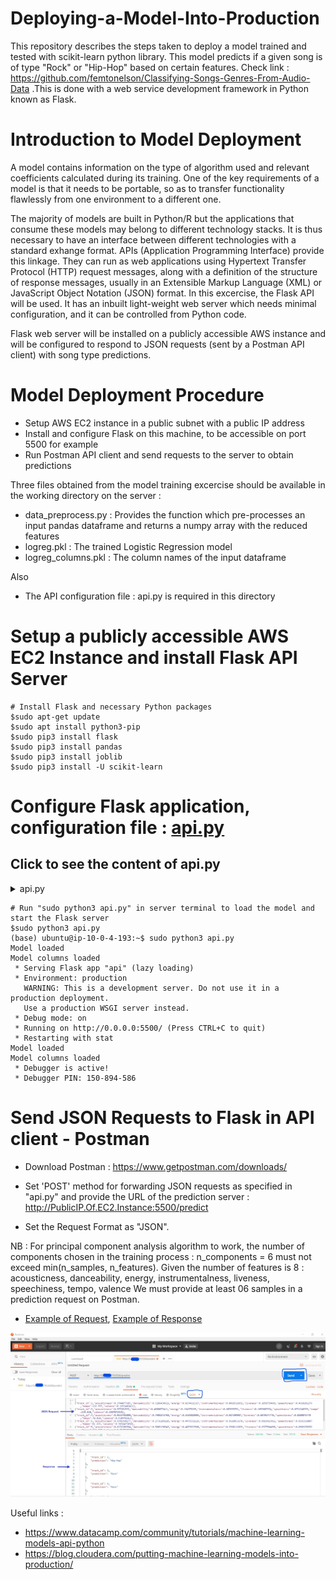 # Deploying-a-Model-Into-Production
This repository describes the steps taken to deploy a model trained and tested with scikit-learn python library. This model predicts if a given song is of type "Rock" or "Hip-Hop" based on certain features. Check link : https://github.com/femtonelson/Classifying-Songs-Genres-From-Audio-Data .This is done with a web service development framework in Python known as Flask.

# Introduction to Model Deployment
A model contains information on the type of algorithm used and relevant coefficients calculated during its training. One of the key requirements of a model is that 
it needs to be portable, so as to transfer functionality flawlessly from one environment to a different one. 

The majority of models are built in Python/R but the applications that consume these models may belong to different technology stacks. It is thus necessary to have an interface
between different technologies with a standard exhange format. APIs (Application Programming Interface) provide this linkage. They can run as web applications using Hypertext Transfer Protocol (HTTP) request messages, 
along with a definition of the structure of response messages, usually in an Extensible Markup Language (XML) or JavaScript Object Notation (JSON) format. 
In this excercise, the Flask API will be used. It has an inbuilt light-weight web server which needs minimal configuration, and it can be controlled from Python code.

Flask web server will be installed on a publicly accessible AWS instance and will be configured to respond to JSON requests (sent by a Postman API client) with song type predictions.  

# Model Deployment Procedure

- Setup AWS EC2 instance in a public subnet with a public IP address
- Install and configure Flask on this machine, to be accessible on port 5500 for example
- Run Postman API client and send requests to the server to obtain predictions

Three files obtained from the model training excercise should be available in the working directory on the server :
- data_preprocess.py : Provides the function which pre-processes an input pandas dataframe and returns a numpy array with the reduced features
- logreg.pkl : The trained Logistic Regression model
- logreg_columns.pkl : The column names of the input dataframe

Also
- The API configuration file : api.py is required in this directory

# Setup a publicly accessible AWS EC2 Instance and install Flask API Server
```
# Install Flask and necessary Python packages
$sudo apt-get update
$sudo apt install python3-pip
$sudo pip3 install flask
$sudo pip3 install pandas
$sudo pip3 install joblib
$sudo pip3 install -U scikit-learn 
```

# Configure Flask application, configuration file : [api.py](/api.py)
## Click to see the content of api.py

<details><summary>api.py</summary>
<p>

```python
# Dependencies
from flask import Flask, request, jsonify
import joblib
import traceback
import pandas as pd
import numpy as np

# Import the data pre-processing toolbox function from "data_preprocess.py"
from data_preprocess import data_preprocess

# Create API instance
app = Flask(__name__)

@app.route('/predict', methods=['POST'])  # This decorator indicates which URL "/predict" should trigger the execution of the func predict
def predict():
    if logreg:
        try:
            # Read input json request into a dataframe and fill dummy values
            json_ = request.json

            # Print the content of JSON request to server terminal
            print(json_)

            input_df = pd.DataFrame(json_)

            # Process the input dataframe and return a reduced numpy array
            reduced_arr = data_preprocess(input_df)

            # Run the prediction on the reduced array
            prediction = list(logreg.predict(reduced_arr))

            # Create an output dataframe to contain track_id and prediction for each track id
            output_df = input_df[['track_id']]
            output_df['prediction'] = prediction

            # Print result in server terminal
            print(output_df)

            # Convert the output pack to JSON and send to client
            return output_df.to_json(orient='records')

        except:

            return jsonify({'trace': traceback.format_exc()})
    else:
        print ('Train the model first')
        return ('No model here to use')

if __name__ == '__main__':  # To be executed when "sudo python3 api.py" is run in server terminal

    logreg = joblib.load("logreg.pkl") # logreg.pkl"
    print ('Model loaded')
    model_columns = joblib.load("logreg_columns.pkl") # Load "logreg_columns.pkl"
    print ('Model columns loaded')

    # Run FLask on port 5500 and listen to requests from all IP addresses
    app.run(port = 5500, debug=True, host= '0.0.0.0')
```
</p>
</details>


```
# Run "sudo python3 api.py" in server terminal to load the model and start the Flask server
$sudo python3 api.py
(base) ubuntu@ip-10-0-4-193:~$ sudo python3 api.py
Model loaded
Model columns loaded
 * Serving Flask app "api" (lazy loading)
 * Environment: production
   WARNING: This is a development server. Do not use it in a production deployment.
   Use a production WSGI server instead.
 * Debug mode: on
 * Running on http://0.0.0.0:5500/ (Press CTRL+C to quit)
 * Restarting with stat
Model loaded
Model columns loaded
 * Debugger is active!
 * Debugger PIN: 150-894-586
```


# Send JSON Requests to Flask in API client - Postman

- Download Postman : https://www.getpostman.com/downloads/

- Set 'POST' method for forwarding JSON requests as specified in "api.py" and provide the URL of the prediction server : http://PublicIP.Of.EC2.Instance:5500/predict

- Set the Request Format as "JSON".

NB : For principal component analysis algorithm to work, the number of components chosen in the training process : n_components = 6 must not exceed min(n_samples, n_features).
Given the number of features is 8 : acousticness, danceability, energy, instrumentalness, liveness, speechiness, tempo, valence
We must provide at least 06 samples in a prediction request on Postman.

- [Example of Request](/Example-of-request.json), [Example of Response](/Example-of-response.json)
<img src="./postman-request-response.jpg">




































Useful links : 
- https://www.datacamp.com/community/tutorials/machine-learning-models-api-python
- https://blog.cloudera.com/putting-machine-learning-models-into-production/
